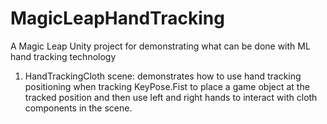 # MagicLeapHandTracking
A Magic Leap Unity project for demonstrating what can be done with ML hand tracking technology

1. HandTrackingCloth scene: demonstrates how to use hand tracking positioning when tracking KeyPose.Fist to place a game object at the tracked position and then use left and right hands to interact with cloth components in the scene.
